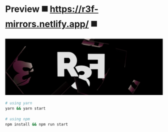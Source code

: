 # Preview ◼️ https://r3f-mirrors.netlify.app/ ◼️

![](https://github.com/emmelleppi/r3f-mirrors/blob/master/screenshot.png?raw=true)
 
```bash
# using yarn
yarn && yarn start

# using npm
npm install && npm run start
```
